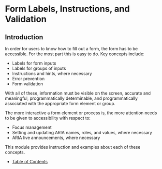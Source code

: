 # Form Labels, Instructions, and Validation

## Introduction

In order for users to know how to fill out a form, the form has to be accessible. For the most part this is easy to do. Key concepts include:

- Labels for form inputs
- Labels for groups of inputs
- Instructions and hints, where necessary
- Error prevention
- Form validation

With all of these, information must be visible on the screen, accurate and meaningful, programmatically determinable, and programmatically associated with the appropriate form element or group.

The more interactive a form element or process is, the more attention needs to be given to accessibility with respect to:

- Focus management
- Setting and updating ARIA names, roles, and values, where necessary
- ARIA live announcements, where necessary

This module provides instruction and examples about each of these concepts.

- [Table of Contents](toc.md)
